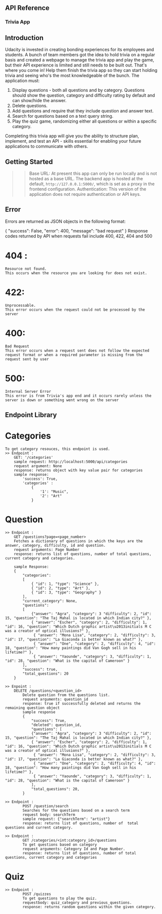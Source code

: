 ## API Reference

### Trivia App

## Introduction

Udacity is invested in creating bonding experiences for its employees and students. A bunch of team members got the idea to hold trivia on a regular basis and created a webpage to manage the trivia app and play the game, but their API experience is limited and still needs to be built out.
That's where you come in! Help them finish the trivia app so they can start holding trivia and seeing who's the most knowledgeable of the bunch. The application must:

1. Display questions - both all questions and by category. Questions should show the question, category and difficulty rating by default and can show/hide the answer.
2. Delete questions.
3. Add questions and require that they include question and answer text.
4. Search for questions based on a text query string.
5. Play the quiz game, randomizing either all questions or within a specific category.

Completing this trivia app will give you the ability to structure plan, implement, and test an API - skills essential for enabling your future applications to communicate with others.

## Getting Started
   >> Base URL: At present this app can only be run locally and is not hosted as a base URL. The backend app is hosted at the default, `http://127.0.0.1:5000/`, which is set as a proxy in the frontend configuration. 
   >> Authentication: This version of the application does not require authentication or API keys. 


## Error
Errors are returned as JSON objects in the following format:

{
    "success": False, 
    "error": 400,
    "message": "bad request"
}
Response codes returned by API when requests fail include 400, 422, 404 and 500
# 404 : 
    Resource not found. 
    This occurs when the resource you are looking for does not exist.

# 422:
    Unprocessable.
    This error occurs when the request could not be processed by the server

# 400:
    Bad Request
    This error occurs when a request sent does not follow the expected request format or when a required parameter is missing from the request sent by user

# 500:
    Internal Server Error
    This error is from Trivia's app end and it occurs rarely unless the server is down or something went wrong on the server

## Endpoint Library

# Categories
    To get category resouces, this endpoint is used.
    >> Endpoint :
        GET: '/categories'
        sample request: http://localhost:5000/api/categories
        request argument: None
        response: returns object with key value pair for categories
        sample response: 
            'success': True,
            'categories' : 
                {
                    '1': "Music",
                    '2': "Art"
                }        

# Question
    >> Endpoint :
        GET /questions?page=<page_number>
        Fetches a dictionary of questions in which the keys are the answer, category, difficulty, id and question.
        request arguments: Page Number
        response: returns list of questions, number of total questions, current category and categories.

        sample Response: 
        { 
            "categories": 
            [ 
                { "id": 1, "type": "Science" },
                { "id": 2, "type": "Art" }, 
                { "id": 3, "type": "Geography" }
            ], 
            "current_category": None, 
            "questions": 
            [ 
                {"answer": "Agra", "category": 3 "difficulty": 2, "id": 15, "question": "The Taj Mahal is located in which Indian city?" }, 
                { "answer": "Escher", "category": 2, "difficulty": 1, "id": 16, "question": "Which Dutch graphic artist\u2013initials M C was a creator of optical illusions?" },
                 { "answer": "Mona Lisa", "category": 2, "difficulty": 3, "id": 17, "question": "La Giaconda is better known as what?" }, 
                 { "answer": "One", "category": 2, "difficulty": 4, "id": 18, "question": "How many paintings did Van Gogh sell in his lifetime?" }, 
                 { "answer": "Yaounde", "category": 3, "difficulty": 1, "id": 28, "question": "What is the capital of Cameroon" } 
            ], 
            "success": true, 
            "total_questions": 20 
        }

    >> Enpoint :
        DELETE /questions/<question_id>
            Delete question from the questions list.
            request arguments: question_id
            response: true if successfully deleted and returns the remaining question object 
            sample response 
            {
                "success": True,
                "deleted": question_id,
                "questions": [ 
                {"answer": "Agra", "category": 3 "difficulty": 2, "id": 15, "question": "The Taj Mahal is located in which Indian city?" }, 
                { "answer": "Escher", "category": 2, "difficulty": 1, "id": 16, "question": "Which Dutch graphic artist\u2013initials M C was a creator of optical illusions?" },
                 { "answer": "Mona Lisa", "category": 2, "difficulty": 3, "id": 17, "question": "La Giaconda is better known as what?" }, 
                 { "answer": "One", "category": 2, "difficulty": 4, "id": 18, "question": "How many paintings did Van Gogh sell in his lifetime?" }, 
                 { "answer": "Yaounde", "category": 3, "difficulty": 1, "id": 28, "question": "What is the capital of Cameroon" } 
                ], 
                "total_questions": 20,
            }

    >> Endpoint :
            POST /question/search
            Searches for the questions based on a search term
            request body: searchTerm
            sample request: {"searchTerm": "artist"}
            response: returns list of questions, number of  total questions and current category.

    >> Endpoint :
            GET /categories/<int:category_id>/questions
            To get questions based on category
            request arguments: Category Id and Page Number.
            response: returns list of questions, number of total questions, current category and categories  
            
# Quiz

    >> Endpoint :
            POST /quizzes
            To get questions to play the quiz.
            requestbody: quiz_category and previous_questions.
            response: returns random questions within the given category.

